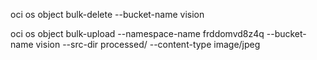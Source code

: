 oci os object bulk-delete --bucket-name vision

oci os object bulk-upload --namespace-name frddomvd8z4q --bucket-name vision --src-dir processed/ --content-type image/jpeg

